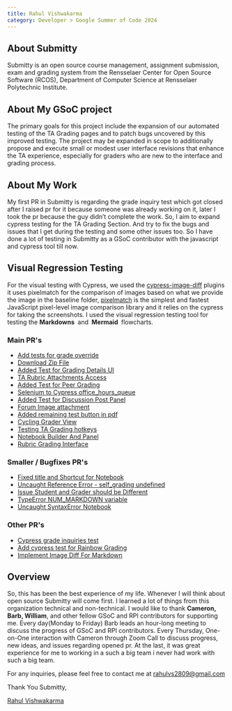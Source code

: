 ```yaml
---
title: Rahul Vishwakarma
category: Developer > Google Summer of Code 2024
---
```


## About Submitty
Submitty is an open source course management, assignment submission, exam and grading system from the Rensselaer Center for Open Source Software (RCOS), Department of Computer Science at Rensselaer Polytechnic Institute.

## About My GSoC project
The primary goals for this project include the expansion of our automated testing of the TA Grading pages and to patch bugs uncovered by this improved testing. The project may be expanded in scope to additionally propose and execute small or modest user interface revisions that enhance the TA experience, especially for graders who are new to the interface and grading process.

## About My Work 
My first PR in Submitty is regarding the grade inquiry test which got closed after I raised pr for it because someone was already working on it, later I took the pr because the guy didn’t complete the work. So, I aim to expand cypress testing for the TA Grading Section. And try to fix the bugs and issues that I get during the testing and some other issues too. So I have done a lot of testing in Submitty as a GSoC contributor with the javascript and cypress tool till now.

## Visual Regression Testing 
For the visual testing with Cypress, we used the [cypress-image-diff](https://github.com/haim-io/cypress-image-diff) plugins it uses pixelmatch for the comparison of images based on what we provide the image in the baseline folder, [pixelmatch](https://github.com/mapbox/pixelmatch) is the simplest and fastest JavaScript pixel-level image comparison library and it relies on the cypress for taking the screenshots. 
I used the visual regression testing tool for testing the <b>Markdowns </b> and <b> Mermaid </b> flowcharts.

### Main PR's
* [Add tests for grade override](https://github.com/Submitty/Submitty/pull/10697)
* [Download Zip File](https://github.com/Submitty/Submitty/pull/10694)
* [Added Test for Grading Details UI](https://github.com/Submitty/Submitty/pull/10686)
* [TA Rubric Attachments Access](https://github.com/Submitty/Submitty/pull/10371)
* [Added Test for Peer Grading](https://github.com/Submitty/Submitty/pull/10560)
* [Selenium to Cypress office_hours_queue](https://github.com/Submitty/Submitty/pull/10357)
* [Added Test for Discussion Post Panel](https://github.com/Submitty/Submitty/pull/10536)
* [Forum Image attachment](https://github.com/Submitty/Submitty/pull/10348)
* [Added remaining test button in pdf](https://github.com/Submitty/Submitty/pull/10532)
*  [Cycling Grader View](https://github.com/Submitty/Submitty/pull/10333)
* [Testing TA Grading hotkeys](https://github.com/Submitty/Submitty/pull/10504)
* [Notebook Builder And Panel](https://github.com/Submitty/Submitty/pull/10766)
* [Rubric Grading Interface](https://github.com/Submitty/Submitty/pull/10755)


### Smaller / Bugfixes PR's
* [Fixed title and Shortcut for Notebook](https://github.com/Submitty/Submitty/pull/10511)
* [Uncaught Reference Error - self_grading undefined](https://github.com/Submitty/Submitty/pull/10557)
* [Issue Student and Grader should be Different](https://github.com/Submitty/Submitty/pull/10684)
* [TypeError NUM_MARKDOWN variable](https://github.com/Submitty/Submitty/pull/10725)
* [Uncaught SyntaxError Notebook](https://github.com/Submitty/Submitty/pull/10787)

### Other PR's
* [Cypress grade inquiries test](https://github.com/Submitty/Submitty/pull/10235)
* [Add cypress test for Rainbow Grading](https://github.com/Submitty/Submitty/pull/10255)
* [Implement Image Diff For Markdown](https://github.com/Submitty/Submitty/pull/10260)


## Overview
So, this has been the best experience of my life. Whenever I will think about open source Submitty will come first. I learned a lot of things from this organization technical and non-technical. I would like to thank <b>Cameron, Barb, William</b>, and other fellow GSoC and RPI contributors for supporting me. Every day(Monday to Friday) Barb leads an hour-long meeting to discuss the progress of GSoC and RPI contributors. Every Thursday, One-on-One interaction with Cameron through Zoom Call to discuss progress, new ideas, and issues regarding opened pr. At the last, it was great experience for me to working in a such a big team i never had work with such a big team.

For any inquiries, please feel free to contact me at [rahulvs2809@gmail.com](mailto:rahulvs2809@gmail.com)

Thank You Submitty,

[Rahul Vishwakarma](https://www.linkedin.com/in/rahul-vishwakarma-553874256/)
